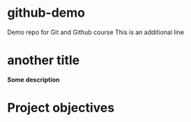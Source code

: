 # github-demo
Demo repo for Git and Github course
This is an additional line

# another title
**Some description**

# Project objectives
